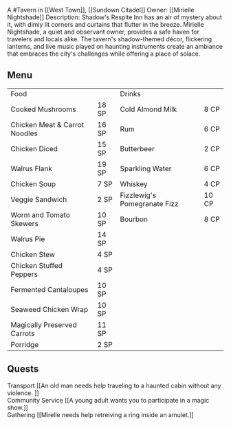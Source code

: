 A #Tavern  in [[West Town]], [[Sundown Citadel]]
Owner: [[Mirielle Nightshade]]
Description: Shadow's Respite Inn has an air of mystery about it, with dimly lit corners and curtains that flutter in the breeze. Mirielle Nightshade, a quiet and observant owner, provides a safe haven for travelers and locals alike. The tavern's shadow-themed décor, flickering lanterns, and live music played on haunting instruments create an ambiance that embraces the city's challenges while offering a place of solace.

## Menu

|   |   |   |   |
|---|---|---|---|
|Food||Drinks||
|Cooked Mushrooms|18 SP|Cold Almond Milk|8 CP|
|Chicken Meat & Carrot Noodles|16 SP|Rum|6 CP|
|Chicken Diced|15 SP|Butterbeer|2 CP|
|Walrus Flank|19 SP|Sparkling Water|6 CP|
|Chicken Soup|7 SP|Whiskey|4 CP|
|Veggie Sandwich|2 SP|Fizzlewig's Pomegranate Fizz|10 CP|
|Worm and Tomato Skewers|10 SP|Bourbon|8 CP|
|Walrus Pie|14 SP|||
|Chicken Stew|4 SP|||
|Chicken Stuffed Peppers|4 SP|||
|Fermented Cantaloupes|10 SP|||
|Seaweed Chicken Wrap|10 SP|||
|Magically Preserved Carrots|11 SP|||
|Porridge|2 SP|||

## Quests

Transport	[[An old man needs help traveling to a haunted cabin without any violence.	]]		
Community Service	[[A young adult wants you to participate in a magic show.]]			
Gathering	[[Mirelle needs help retreiving a ring inside an amulet.]]		

